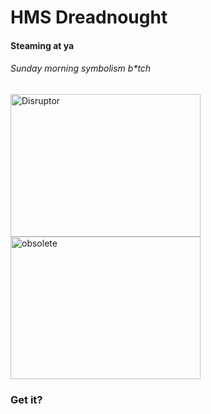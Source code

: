 <h1>HMS Dreadnought</h1>
<h4>Steaming at ya</h4>
<h6>Sunday morning symbolism b*tch</h6>
<img src="https://upload.wikimedia.org/wikipedia/commons/d/dc/Gangut_battleship.jpg" alt="Disruptor" style="width:304px;height:228px;">
<img src="http://combiboilersleeds.com/images/obsolete/obsolete-8.jpg" alt="obsolete" style="width:304px;height:228px;">

<h3>Get it?</h3>
